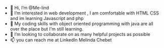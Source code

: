 - 👋 Hi, I’m @Me-lind
- 👀 I’m interested in web development , I am comfortable with HTML CSS and im learning Javascript and php
- 🌱 My coding skills with object oriented programming with java are all over the place but I'm still learning.
- 💞️ I’m looking to collaborate on as many helpful projects as possible 
- 📫 you can reach me at LinkedIn Melinda Chebet 

<!---
Me-lind/Me-lind is a ✨ special ✨ repository because its `README.md` (this file) appears on your GitHub profile.
You can click the Preview link to take a look at your changes.
--->
